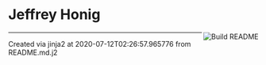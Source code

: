 # Jeffrey Honig



<a href="https://github.com/jchonig/jchonig/actions"><img src="https://github.com/jchonig/jchonig/workflows/Build%20README/badge.svg" align="right" alt="Build README"></a>

---

Created via jinja2 at 2020-07-12T02:26:57.965776 from README.md.j2